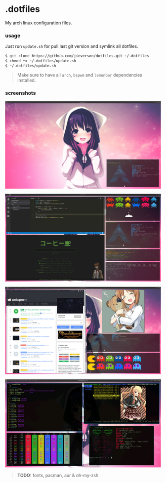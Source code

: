 # .dotfiles
My arch linux configuration files.

### usage
Just run `update.sh` for pull last git version and symlink all dotfiles.

```
$ git clone https://github.com/jieverson/dotfiles.git ~/.dotfiles
$ chmod +x ~/.dotfiles/update.sh
$ ~/.dotfiles/update.sh
```

> Make sure to have all `arch`, `bspwm` and `lemonbar` dependencies installed.

### screenshots
<p align="center">
  <img src="screenshots/clean.png" />
</p>
<p align="center">
  <img src="screenshots/dev.png" />
</p>
<p align="center">
  <img src="screenshots/ricing.png" />
</p>
<p align="center">
  <img src="screenshots/raspbian.png" />
</p>

> **TODO:** fonts, pacman, aur & oh-my-zsh
